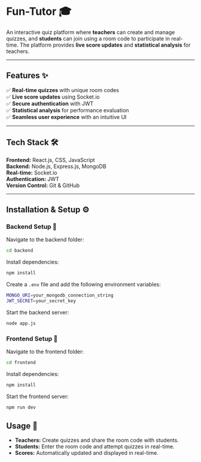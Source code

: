 # Fun-Tutor 🎓  

An interactive quiz platform where **teachers** can create and manage quizzes, and **students** can join using a room code to participate in real-time. The platform provides **live score updates** and **statistical analysis** for teachers.

---

## Features ✨  
✅ **Real-time quizzes** with unique room codes  
✅ **Live score updates** using Socket.io  
✅ **Secure authentication** with JWT  
✅ **Statistical analysis** for performance evaluation  
✅ **Seamless user experience** with an intuitive UI  

---

## Tech Stack 🛠  
**Frontend:** React.js, CSS, JavaScript  
**Backend:** Node.js, Express.js, MongoDB  
**Real-time:** Socket.io  
**Authentication:** JWT  
**Version Control:** Git & GitHub  

---

## Installation & Setup ⚙️  

### Backend Setup 🚀  
Navigate to the backend folder:  
```sh
cd backend
```

Install dependencies:
```sh
npm install
```

Create a `.env` file and add the following environment variables:
```sh
MONGO_URI=your_mongodb_connection_string
JWT_SECRET=your_secret_key
```

Start the backend server:
```sh
node app.js
```

### Frontend Setup 🎨  
Navigate to the frontend folder:
```sh
cd frontend
```

Install dependencies:
```sh
npm install
```

Start the frontend server:
```sh
npm run dev
```

## Usage 🏃  
- **Teachers:** Create quizzes and share the room code with students.  
- **Students:** Enter the room code and attempt quizzes in real-time.  
- **Scores:** Automatically updated and displayed in real-time.
